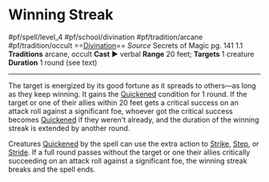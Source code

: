 # Winning Streak
#pf/spell/level_4 #pf/school/divination #pf/tradition/arcane #pf/tradition/occult
==[Divination](../../../Traits/Divination.md)==
*Source* Secrets of Magic pg. 141 1.1
**Traditions** arcane, occult
**Cast** ► verbal
**Range** 20 feet; **Targets** 1 creature
**Duration** 1 round (see text)

---
The target is energized by its good fortune as it spreads to others—as long as they keep winning. It gains the [Quickened](../../../Conditions/Quickened.md) condition for 1 round. If the target or one of their allies within 20 feet gets a critical success on an attack roll against a significant foe, whoever got the critical success becomes [Quickened](../../../Conditions/Quickened.md) if they weren't already, and the duration of the winning streak is extended by another round. 

Creatures [Quickened](../../../Conditions/Quickened.md) by the spell can use the extra action to [Strike](../../../Actions/Strike.md), [Step](../../../Actions/Step.md), or [Stride](../../../Actions/Stride.md). If a full round passes without the target or one their allies critically succeeding on an attack roll against a significant foe, the winning streak breaks and the spell ends.